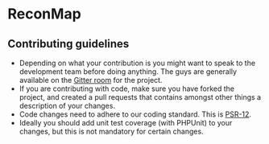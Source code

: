 # ReconMap

## Contributing guidelines

- Depending on what your contribution is you might want to speak to the development team before doing anything. The guys are generally available on the [Gitter room](https://gitter.im/reconmap/community) for the project.
- If you are contributing with code, make sure you have forked the project, and created a pull requests that contains amongst other things a description of your changes.
- Code changes need to adhere to our coding standard. This is [PSR-12](https://www.php-fig.org/psr/psr-12/).
- Ideally you should add unit test coverage (with PHPUnit) to your changes, but this is not mandatory for certain changes.